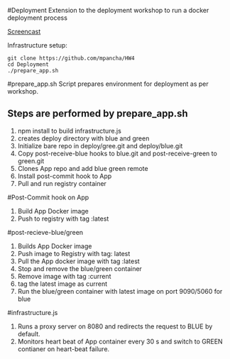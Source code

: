 #Deployment
Extension to the deployment workshop to run a docker deployment process

[Screencast](https://youtu.be/ix9E1tw3yk0)

Infrastructure setup:

```
git clone https://github.com/mpancha/HW4
cd Deployment
./prepare_app.sh
```

#prepare_app.sh 
Script prepares environment for deployment as per workshop.

Steps are performed by prepare_app.sh
-------------------------------------
1. npm install to build infrastructure.js
2. creates deploy directory with blue and green
3. Initialize bare repo in deploy/gree.git and deploy/blue.git
4. Copy post-receive-blue hooks to blue.git and post-receive-green to green.git
5. Clones App repo and add blue green remote
6. Install post-commit hook to App
7. Pull and run registry container

#Post-Commit hook on App
1. Build App Docker image
2. Push to registry with tag :latest

#post-recieve-blue/green
1. Builds App Docker image
2. Push image to Registry with tag: latest
3. Pull the App docker image with tag :latest
4. Stop and remove the blue/green container
5. Remove image with tag :current
6. tag the latest image as current
7. Run the blue/green container with latest image on port 9090/5060 for blue

#infrastructure.js
1. Runs a proxy server on 8080 and redirects the request to BLUE by default.
2. Monitors heart beat of App container every 30 s and switch to GREEN contianer on heart-beat failure.
